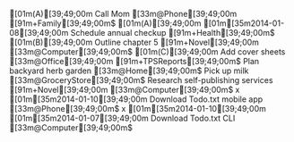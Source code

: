 [01m(A)[39;49;00m Call Mom [33m@Phone[39;49;00m [91m+Family[39;49;00m$
[01m(A)[39;49;00m [01m[35m2014-01-08[39;49;00m Schedule annual checkup [91m+Health[39;49;00m$
[01m(B)[39;49;00m Outline chapter 5 [91m+Novel[39;49;00m [33m@Computer[39;49;00m$
[01m(C)[39;49;00m Add cover sheets [33m@Office[39;49;00m [91m+TPSReports[39;49;00m$
Plan backyard herb garden [33m@Home[39;49;00m$
Pick up milk [33m@GroceryStore[39;49;00m$
Research self-publishing services [91m+Novel[39;49;00m [33m@Computer[39;49;00m$
x [01m[35m2014-01-10[39;49;00m Download Todo.txt mobile app [33m@Phone[39;49;00m$
x [01m[35m2014-01-10[39;49;00m [01m[35m2014-01-07[39;49;00m Download Todo.txt CLI [33m@Computer[39;49;00m$

